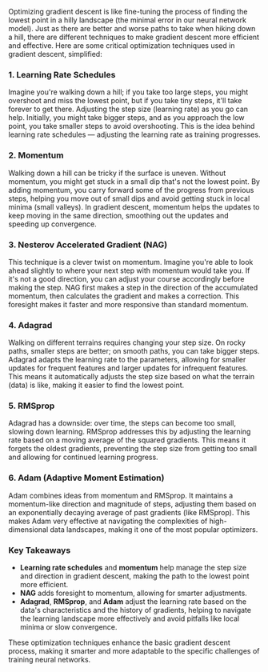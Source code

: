 Optimizing gradient descent is like fine-tuning the process of finding the lowest point in a hilly landscape (the minimal error in our neural network model). Just as there are better and worse paths to take when hiking down a hill, there are different techniques to make gradient descent more efficient and effective. Here are some critical optimization techniques used in gradient descent, simplified:

### 1. **Learning Rate Schedules**

Imagine you're walking down a hill; if you take too large steps, you might overshoot and miss the lowest point, but if you take tiny steps, it'll take forever to get there. Adjusting the step size (learning rate) as you go can help. Initially, you might take bigger steps, and as you approach the low point, you take smaller steps to avoid overshooting. This is the idea behind learning rate schedules — adjusting the learning rate as training progresses.

### 2. **Momentum**

Walking down a hill can be tricky if the surface is uneven. Without momentum, you might get stuck in a small dip that's not the lowest point. By adding momentum, you carry forward some of the progress from previous steps, helping you move out of small dips and avoid getting stuck in local minima (small valleys). In gradient descent, momentum helps the updates to keep moving in the same direction, smoothing out the updates and speeding up convergence.

### 3. **Nesterov Accelerated Gradient (NAG)**

This technique is a clever twist on momentum. Imagine you're able to look ahead slightly to where your next step with momentum would take you. If it's not a good direction, you can adjust your course accordingly before making the step. NAG first makes a step in the direction of the accumulated momentum, then calculates the gradient and makes a correction. This foresight makes it faster and more responsive than standard momentum.

### 4. **Adagrad**

Walking on different terrains requires changing your step size. On rocky paths, smaller steps are better; on smooth paths, you can take bigger steps. Adagrad adapts the learning rate to the parameters, allowing for smaller updates for frequent features and larger updates for infrequent features. This means it automatically adjusts the step size based on what the terrain (data) is like, making it easier to find the lowest point.

### 5. **RMSprop**

Adagrad has a downside: over time, the steps can become too small, slowing down learning. RMSprop addresses this by adjusting the learning rate based on a moving average of the squared gradients. This means it forgets the oldest gradients, preventing the step size from getting too small and allowing for continued learning progress.

### 6. **Adam (Adaptive Moment Estimation)**

Adam combines ideas from momentum and RMSprop. It maintains a momentum-like direction and magnitude of steps, adjusting them based on an exponentially decaying average of past gradients (like RMSprop). This makes Adam very effective at navigating the complexities of high-dimensional data landscapes, making it one of the most popular optimizers.

### Key Takeaways

- **Learning rate schedules** and **momentum** help manage the step size and direction in gradient descent, making the path to the lowest point more efficient.
- **NAG** adds foresight to momentum, allowing for smarter adjustments.
- **Adagrad**, **RMSprop**, and **Adam** adjust the learning rate based on the data's characteristics and the history of gradients, helping to navigate the learning landscape more effectively and avoid pitfalls like local minima or slow convergence.

These optimization techniques enhance the basic gradient descent process, making it smarter and more adaptable to the specific challenges of training neural networks.
